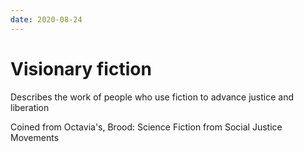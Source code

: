 ```yaml
---
date: 2020-08-24
---
```


# Visionary fiction

Describes the work of people who use fiction to advance justice and liberation

Coined from Octavia's, Brood: Science Fiction from Social Justice Movements
